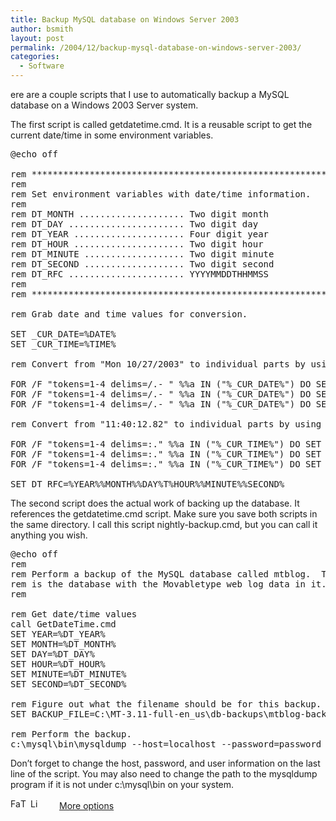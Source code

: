 ```yaml
---
title: Backup MySQL database on Windows Server 2003
author: bsmith
layout: post
permalink: /2004/12/backup-mysql-database-on-windows-server-2003/
categories:
  - Software
---
```

ere are a couple scripts that I use to automatically backup a MySQL database on a Windows 2003 Server system.

The first script is called getdatetime.cmd. It is a reusable script to get the current date/time in some environment variables.

<pre>@echo off

rem *******************************************************************
rem
rem Set environment variables with date/time information.
rem
rem DT_MONTH .................... Two digit month
rem DT_DAY ...................... Two digit day
rem DT_YEAR ..................... Four digit year
rem DT_HOUR ..................... Two digit hour
rem DT_MINUTE ................... Two digit minute
rem DT_SECOND ................... Two digit second
rem DT_RFC ...................... YYYYMMDDTHHMMSS
rem
rem *******************************************************************

rem Grab date and time values for conversion.

SET _CUR_DATE=%DATE%
SET _CUR_TIME=%TIME%

rem Convert from "Mon 10/27/2003" to individual parts by using a DOS FOR loop.

FOR /F "tokens=1-4 delims=/.- " %%a IN ("%_CUR_DATE%") DO SET DT_MONTH=%%b
FOR /F "tokens=1-4 delims=/.- " %%a IN ("%_CUR_DATE%") DO SET DT_DAY=%%c
FOR /F "tokens=1-4 delims=/.- " %%a IN ("%_CUR_DATE%") DO SET DT_YEAR=%%d

rem Convert from "11:40:12.82" to individual parts by using a DOS FOR loop.

FOR /F "tokens=1-4 delims=:." %%a IN ("%_CUR_TIME%") DO SET DT_HOUR=%%a
FOR /F "tokens=1-4 delims=:." %%a IN ("%_CUR_TIME%") DO SET DT_MINUTE=%%b
FOR /F "tokens=1-4 delims=:." %%a IN ("%_CUR_TIME%") DO SET DT_SECOND=%%c

SET DT_RFC=%YEAR%%MONTH%%DAY%T%HOUR%%MINUTE%%SECOND%
</pre>

The second script does the actual work of backing up the database. It references the getdatetime.cmd script. Make sure you save both scripts in the same directory. I call this script nightly-backup.cmd, but you can call it anything you wish.

<pre>@echo off
rem
rem Perform a backup of the MySQL database called mtblog.  This
rem is the database with the Movabletype web log data in it.
rem

rem Get date/time values
call GetDateTime.cmd
SET YEAR=%DT_YEAR%
SET MONTH=%DT_MONTH%
SET DAY=%DT_DAY%
SET HOUR=%DT_HOUR%
SET MINUTE=%DT_MINUTE%
SET SECOND=%DT_SECOND%

rem Figure out what the filename should be for this backup.
SET BACKUP_FILE=C:\MT-3.11-full-en_us\db-backups\mtblog-backup-%YEAR%%MONTH%%DAY%T%HOUR%%MINUTE%%SECOND%.sql

rem Perform the backup.
c:\mysql\bin\mysqldump --host=localhost --password=password --user=root mtblog &gt; %BACKUP_FILE%
</pre>

Don’t forget to change the host, password, and user information on the last line of the script. You may also need to change the path to the mysqldump program if it is not under c:\mysql\bin on your system.

<div class="addtoany_share_save_container">
  <div class="a2a_kit a2a_target addtoany_list" id="wpa2a_9">
    <a class="a2a_button_facebook" href="http://www.addtoany.com/add_to/facebook?linkurl=http%3A%2F%2Fwww.idevelopsoftware.com%2F2004%2F12%2Fbackup-mysql-database-on-windows-server-2003%2F&linkname=Backup%20MySQL%20database%20on%20Windows%20Server%202003" title="Facebook" rel="nofollow" target="_blank"><img src="http://www.idevelopsoftware.com/wp-content/plugins/add-to-any/icons/facebook.png" width="16" height="16" alt="Facebook" /></a><a class="a2a_button_twitter" href="http://www.addtoany.com/add_to/twitter?linkurl=http%3A%2F%2Fwww.idevelopsoftware.com%2F2004%2F12%2Fbackup-mysql-database-on-windows-server-2003%2F&linkname=Backup%20MySQL%20database%20on%20Windows%20Server%202003" title="Twitter" rel="nofollow" target="_blank"><img src="http://www.idevelopsoftware.com/wp-content/plugins/add-to-any/icons/twitter.png" width="16" height="16" alt="Twitter" /></a><a class="a2a_button_linkedin" href="http://www.addtoany.com/add_to/linkedin?linkurl=http%3A%2F%2Fwww.idevelopsoftware.com%2F2004%2F12%2Fbackup-mysql-database-on-windows-server-2003%2F&linkname=Backup%20MySQL%20database%20on%20Windows%20Server%202003" title="LinkedIn" rel="nofollow" target="_blank"><img src="http://www.idevelopsoftware.com/wp-content/plugins/add-to-any/icons/linkedin.png" width="16" height="16" alt="LinkedIn" /></a><a class="a2a_dd addtoany_share_save" href="http://www.addtoany.com/share_save" style="background:url(http://www.idevelopsoftware.com/wp-content/plugins/add-to-any/favicon.png) no-repeat scroll 9px 0px !important;padding:0 0 0 30px;display:inline-block;height:16px;line-height:16px;vertical-align:middle">More options</a>
  </div>
</div>